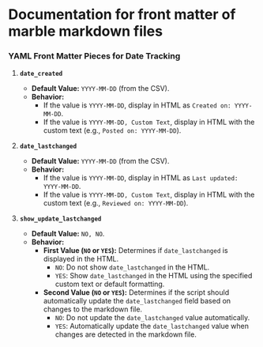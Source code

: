


# Documentation for front matter of marble markdown files


### **YAML Front Matter Pieces for Date Tracking**

1. **`date_created`**
    
    - **Default Value:** `YYYY-MM-DD` (from the CSV).
    - **Behavior:**
        - If the value is `YYYY-MM-DD`, display in HTML as `Created on: YYYY-MM-DD`.
        - If the value is `YYYY-MM-DD, Custom Text`, display in HTML with the custom text (e.g., `Posted on: YYYY-MM-DD`).
2. **`date_lastchanged`**
    
    - **Default Value:** `YYYY-MM-DD` (from the CSV).
    - **Behavior:**
        - If the value is `YYYY-MM-DD`, display in HTML as `Last updated: YYYY-MM-DD`.
        - If the value is `YYYY-MM-DD, Custom Text`, display in HTML with the custom text (e.g., `Reviewed on: YYYY-MM-DD`).
3. **`show_update_lastchanged`**
    
    - **Default Value:** `NO, NO`.
    - **Behavior:**
        - **First Value (`NO` or `YES`):** Determines if `date_lastchanged` is displayed in the HTML.
            - `NO`: Do not show `date_lastchanged` in the HTML.
            - `YES`: Show `date_lastchanged` in the HTML using the specified custom text or default formatting.
        - **Second Value (`NO` or `YES`):** Determines if the script should automatically update the `date_lastchanged` field based on changes to the markdown file.
            - `NO`: Do not update the `date_lastchanged` value automatically.
            - `YES`: Automatically update the `date_lastchanged` value when changes are detected in the markdown file.
